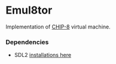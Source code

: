 # Emul8tor

Implementation of [CHIP-8](https://en.wikipedia.org/wiki/CHIP-8) virtual machine.

### Dependencies

- SDL2  [installations here](https://wiki.libsdl.org/SDL2/Installation)
